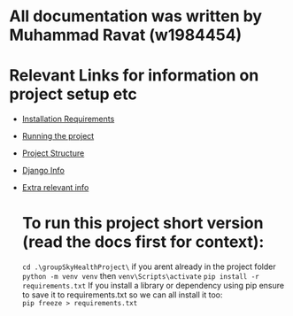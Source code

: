 # All documentation was written by Muhammad Ravat (w1984454)
# Relevant Links for information on project setup etc

- [Installation Requirements](docs/installation.md)
- [Running the project](docs/run.md)
- [Project Structure](docs/structure.md)
- [Django Info](docs/django.md)
- [Extra relevant info](docs/extra.md)


   # To run this project short version (read the docs first for context): 

   `cd .\groupSkyHealthProject\` if you arent already in the project folder
   `python -m venv venv` then `venv\Scripts\activate`
   `pip install -r requirements.txt`
   If you install a library or dependency using pip ensure to save it to requirements.txt so we can all install it too:    
    `pip freeze > requirements.txt`  











